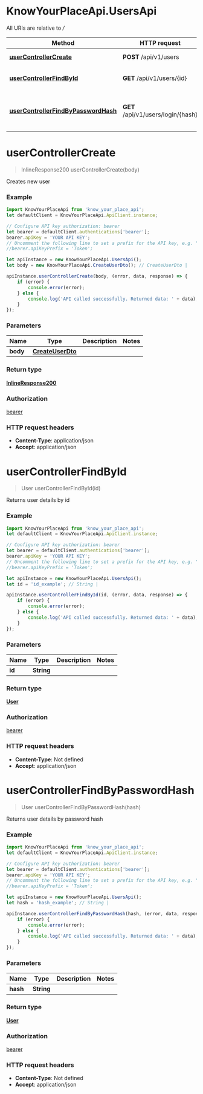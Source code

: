 # KnowYourPlaceApi.UsersApi

All URIs are relative to _/_

| Method                                                                               | HTTP request                       | Description                           |
| ------------------------------------------------------------------------------------ | ---------------------------------- | ------------------------------------- |
| [**userControllerCreate**](UsersApi.md#userControllerCreate)                         | **POST** /api/v1/users             | Creates new user                      |
| [**userControllerFindById**](UsersApi.md#userControllerFindById)                     | **GET** /api/v1/users/{id}         | Returns user details by id            |
| [**userControllerFindByPasswordHash**](UsersApi.md#userControllerFindByPasswordHash) | **GET** /api/v1/users/login/{hash} | Returns user details by password hash |

<a name="userControllerCreate"></a>

# **userControllerCreate**

> InlineResponse200 userControllerCreate(body)

Creates new user

### Example

```javascript
import KnowYourPlaceApi from 'know_your_place_api';
let defaultClient = KnowYourPlaceApi.ApiClient.instance;

// Configure API key authorization: bearer
let bearer = defaultClient.authentications['bearer'];
bearer.apiKey = 'YOUR API KEY';
// Uncomment the following line to set a prefix for the API key, e.g. "Token" (defaults to null)
//bearer.apiKeyPrefix = 'Token';

let apiInstance = new KnowYourPlaceApi.UsersApi();
let body = new KnowYourPlaceApi.CreateUserDto(); // CreateUserDto |

apiInstance.userControllerCreate(body, (error, data, response) => {
	if (error) {
		console.error(error);
	} else {
		console.log('API called successfully. Returned data: ' + data);
	}
});
```

### Parameters

| Name     | Type                                  | Description | Notes |
| -------- | ------------------------------------- | ----------- | ----- |
| **body** | [**CreateUserDto**](CreateUserDto.md) |             |

### Return type

[**InlineResponse200**](InlineResponse200.md)

### Authorization

[bearer](../README.md#bearer)

### HTTP request headers

- **Content-Type**: application/json
- **Accept**: application/json

<a name="userControllerFindById"></a>

# **userControllerFindById**

> User userControllerFindById(id)

Returns user details by id

### Example

```javascript
import KnowYourPlaceApi from 'know_your_place_api';
let defaultClient = KnowYourPlaceApi.ApiClient.instance;

// Configure API key authorization: bearer
let bearer = defaultClient.authentications['bearer'];
bearer.apiKey = 'YOUR API KEY';
// Uncomment the following line to set a prefix for the API key, e.g. "Token" (defaults to null)
//bearer.apiKeyPrefix = 'Token';

let apiInstance = new KnowYourPlaceApi.UsersApi();
let id = 'id_example'; // String |

apiInstance.userControllerFindById(id, (error, data, response) => {
	if (error) {
		console.error(error);
	} else {
		console.log('API called successfully. Returned data: ' + data);
	}
});
```

### Parameters

| Name   | Type       | Description | Notes |
| ------ | ---------- | ----------- | ----- |
| **id** | **String** |             |

### Return type

[**User**](User.md)

### Authorization

[bearer](../README.md#bearer)

### HTTP request headers

- **Content-Type**: Not defined
- **Accept**: application/json

<a name="userControllerFindByPasswordHash"></a>

# **userControllerFindByPasswordHash**

> User userControllerFindByPasswordHash(hash)

Returns user details by password hash

### Example

```javascript
import KnowYourPlaceApi from 'know_your_place_api';
let defaultClient = KnowYourPlaceApi.ApiClient.instance;

// Configure API key authorization: bearer
let bearer = defaultClient.authentications['bearer'];
bearer.apiKey = 'YOUR API KEY';
// Uncomment the following line to set a prefix for the API key, e.g. "Token" (defaults to null)
//bearer.apiKeyPrefix = 'Token';

let apiInstance = new KnowYourPlaceApi.UsersApi();
let hash = 'hash_example'; // String |

apiInstance.userControllerFindByPasswordHash(hash, (error, data, response) => {
	if (error) {
		console.error(error);
	} else {
		console.log('API called successfully. Returned data: ' + data);
	}
});
```

### Parameters

| Name     | Type       | Description | Notes |
| -------- | ---------- | ----------- | ----- |
| **hash** | **String** |             |

### Return type

[**User**](User.md)

### Authorization

[bearer](../README.md#bearer)

### HTTP request headers

- **Content-Type**: Not defined
- **Accept**: application/json
